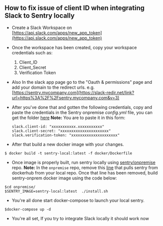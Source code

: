 ## How to fix issue of client ID when integrating Slack to Sentry locally

 - Create a Slack Workspace  on [https://api.slack.com/apps/new_app_token](https://api.slack.com/apps/new_app_token)
 - Once the workspace has been created, copy your workspace credentials such as:
   1. Client_ID
   2. Client_Secret
   3. Verification Token
  - Also In the slack app page go to the "Oauth & permissions" page and add your domain to the redirect urls. e.g. [https://sentry.mycompany.com](https://slack-redir.net/link?url=https%3A%2F%2Fsentry.mycompany.com&v=3)
 - After you've done that and gotten the following credentials, copy and paste the credentials in the Sentry onpremise  *config.yml* file, you can get the folder [here](https://github.com/getsentry/onpremise)
 **Note:** You are to paste it in this form:


       slack.client-id: "xxxxxxxxxxx.xxxxxxxxxxx"
       slack.client-secret: "xxxxxxxxxxxxxxxxxxxxxx"
       slack.verification-token: "xxxxxxxxxxxxxxxxxxxxx"
- After that build a new docker image with your changes.

```
$ docker build -t sentry-local:latest -f docker/Dockerfile
```
- Once image is properly built, run sentry locally using [sentry/onpremise](https://github.com/getsentry/onpremise) repo.
**Note:** In the `onpremise` repo, remove this [line](https://github.com/getsentry/onpremise/blob/master/install.sh#L109) that pulls sentry from dockerhub from your local repo. Once that line has been removed, build sentry-onprem docker image using the code below:
```
$cd onpremise/
$SENTRY_IMAGE=sentry-local:latest  ./install.sh
```
- You're all done start docker-compose to launch your local sentry.
```
$docker-compose up -d
```
- You're all set, If you try to integrate Slack locally it should work now
